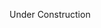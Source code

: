 Under Construction


<script>
  console.log("Old world page redirect "+document.location);
  if(document.location.href.indexOf("/world/")>-1)
    window.location.href = document.location.href.replace("/world/","/worlds/#");
</script>
